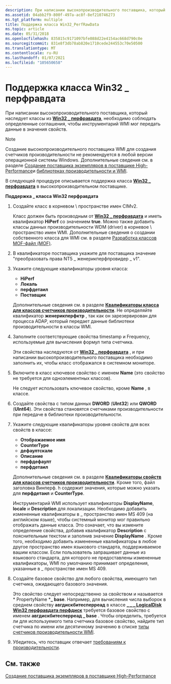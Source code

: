 ```yaml
---
description: При написании высокопроизводительного поставщика, который наследует классы из Win32 \_ перфравдата, необходимо соблюдать определенные соглашения, чтобы инструментарий WMI мог передать данные в значения свойств.
ms.assetid: 04abb2f9-800f-497a-ac8f-8ef210746273
ms.tgt_platform: multiple
title: Поддержка класса Win32_PerfRawData
ms.topic: article
ms.date: 05/31/2018
ms.openlocfilehash: 835815c9171097bfe088d22e4154ac668d790c0e
ms.sourcegitcommit: 831e8f3db78ab820e1710cede244553c70e50500
ms.translationtype: MT
ms.contentlocale: ru-RU
ms.lasthandoff: 01/07/2021
ms.locfileid: "105650658"
---
```

# <a name="supporting-the-win32_perfrawdata-class"></a>Поддержка класса Win32 \_ перфравдата

При написании высокопроизводительного поставщика, который наследует классы из [**Win32 \_ перфравдата**](/windows/desktop/CIMWin32Prov/win32-perfrawdata), необходимо соблюдать определенные соглашения, чтобы инструментарий WMI мог передать данные в значения свойств.

> [!Note]  
> Создание высокопроизводительного поставщика WMI для создания счетчиков производительности не рекомендуется в любой версии операционной системы Windows. Дополнительные сведения см. в разделе [Создание поставщика экземпляров в поставщике High-Performance](making-an-instance-provider-into-a-high-performance-provider.md)и [библиотеках производительности и WMI](performance-libraries-and-wmi.md).

 

В следующей процедуре описывается поддержка класса [**Win32 \_ перфравдата**](/windows/desktop/CIMWin32Prov/win32-perfrawdata) в высокопроизводительном поставщике.

**Поддержка \_ класса Win32 перфравдата**

1.  Создайте класс в корневом \\ пространстве имен CIMv2.

    Класс должен быть производным от [**Win32 \_ перфравдата**](/windows/desktop/CIMWin32Prov/win32-perfrawdata) и иметь квалификатор **HiPerf** со значением **true**. Можно также добавить классы данных производительности WDM (driver) в корневое \\ пространство имен WMI. Дополнительные сведения о создании собственного класса для WMI см. в разделе [Разработка классов MOF-файл (MOF)](designing-managed-object-format--mof--classes.md).

2.  В квалификаторе поставщика укажите для поставщика значение "преобразовать права NT5 \_ женерикперфпровидер \_ v1". 
3.  Укажите следующие квалификаторы уровня класса:

    -   **HiPerf**
    -   **Локаль**
    -   **перфдетаил**
    -   **Поставщик**

    Дополнительные сведения см. в разделе [**Квалификаторы класса для классов счетчиков производительности**](class-qualifiers-for-performance-counter-classes.md). Не определяйте квалификатор **женерикперфктр** , так как он зарезервирован для процесса ADAP, который передает данные библиотеки производительности в классы WMI.

4.  Заполните соответствующие свойства timestamp и Frequency, используемые для вычисления формул типа счетчика.

    Эти свойства наследуются от [**Win32 \_ перфравдата**](/windows/desktop/CIMWin32Prov/win32-perfrawdata) , и при написании высокопроизводительного поставщика необходимо заполнить их, чтобы класс отображался в системном мониторе.

5.  Включите в класс ключевое свойство с именем **Name** (это свойство не требуется для одноэлементных классов).

    Не следует использовать ключевое свойство, кроме **Name** , в классе.

6.  Создайте свойства с типом данных **DWORD** (**UInt32**) или **QWORD** (**UInt64**). Эти свойства становятся счетчиками производительности при передаче в библиотеки производительности.
7.  Укажите следующие квалификаторы уровня свойств для всех свойств в классе:

    -   **Отображаемое имя**
    -   **CounterType**
    -   **дефаултскале**
    -   **Описание**
    -   **перфдефаулт**
    -   **перфдетаил**

    Дополнительные сведения см. в разделе [**Квалификаторы свойств для классов счетчиков производительности**](property-qualifiers-for-performance-counter-classes.md). Кроме того, файл заголовка Винперф. h содержит значения, которые можно указать для **перфдетаил** и **CounterType**.

    Инструментарий WMI использует квалификаторы **DisplayName**, **locale** и **Description** для локализации. Необходимо добавить измененные квалификаторы в \_ пространство имен MS 409 (на английском языке), чтобы системный монитор мог правильно отображать данные класса. Это означает, что вы измените определение свойства, добавив квалификатор **Description** с пояснительным текстом и заполнив значение **DisplayName** . Кроме того, необходимо добавить измененные квалификаторы в любое другое пространство имен языкового стандарта, поддерживаемое вашим классом. Если пользователь запрашивает данные из языкового стандарта, для которого не предоставлены измененные квалификаторы, WMI по умолчанию принимает определения, указанные в \_ пространстве имен MS 409.

8.  Создайте базовое свойство для любого свойства, имеющего тип счетчика, ожидающего базового значения.

    Это свойство следует непосредственно за свойством и называется * PropertyName ***\_ base**. Например, для вычисления числа выборок в среднем свойству **авгдискбитесперреад** в классе [**\_ \_ \_ LogicalDisk Win32 перфравдата перфдиск**](./retrieving-raw-and-formatted-performance-data.md) требуется базовое свойство с именем **авгдискбитесперреад \_ base** . Чтобы определить, требуется ли для используемого типа счетчика базовое свойство, найдите тип счетчика по имени или десятичному значению в списке [типы счетчиков производительности WMI](wmi-performance-counter-types.md).

9.  Убедитесь, что поставщик отвечает [требованиям к производительности](supporting-the-win32-perfformatteddata-class.md).

## <a name="related-topics"></a>См. также

<dl> <dt>

[Создание поставщика экземпляров в поставщике High-Performance](making-an-instance-provider-into-a-high-performance-provider.md)
</dt> </dl>

 

 
